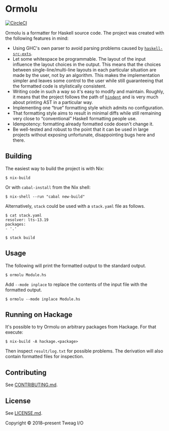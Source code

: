 # Ormolu

[![CircleCI](https://circleci.com/gh/tweag/ormolu/tree/master.svg?style=svg&circle-token=cfd37a39265561eb44e608f97cf953cb2a394c03)](https://circleci.com/gh/tweag/ormolu/tree/master)

Ormolu is a formatter for Haskell source code. The project was created with
the following features in mind:

* Using GHC's own parser to avoid parsing problems caused by
  [`haskell-src-exts`][haskell-src-exts].
* Let some whitespace be programmable. The layout of the input
  influence the layout choices in the output. This means that the
  choices between single-line/multi-line layouts in each particular
  situation are made by the user, not by an algorithm. This makes the
  implementation simpler and leaves some control to the user while
  still guaranteeing that the formatted code is stylistically
  consistent.
* Writing code in such a way so it's easy to modify and maintain. Roughly,
  it means that the project follows the path of [`hindent`][hindent] and is
  very much about printing AST in a particular way.
* Implementing one “true” formatting style which admits no configuration.
* That formatting style aims to result in minimal diffs while still
  remaining very close to “conventional” Haskell formatting people use.
* Idempotency: formatting already formatted code doesn't change it.
* Be well-tested and robust to the point that it can be used in large
  projects without exposing unfortunate, disappointing bugs here and there.

## Building

The easiest way to build the project is with Nix:

```console
$ nix-build
```

Or with `cabal-install` from the Nix shell:

```console
$ nix-shell --run "cabal new-build"
```

Alternatively, `stack` could be used with a `stack.yaml` file as follows.

```console
$ cat stack.yaml
resolver: lts-13.19
packages:
- '.'

$ stack build
```

## Usage

The following will print the formatted output to the standard output.

```console
$ ormolu Module.hs
```

Add `--mode inplace` to replace the contents of the input file with the
formatted output.

```console
$ ormolu --mode inplace Module.hs
```

## Running on Hackage

It's possible to try Ormolu on arbitrary packages from Hackage. For that
execute:

```console
$ nix-build -A hackage.<package>
```

Then inspect `result/log.txt` for possible problems. The derivation will
also contain formatted files for inspection.

## Contributing

See [CONTRIBUTING.md](./CONTRIBUTING.md).

## License

See [LICENSE.md](./LICENSE.md).

Copyright © 2018–present Tweag I/O

[haskell-src-exts]: https://hackage.haskell.org/package/haskell-src-exts
[hindent]: https://hackage.haskell.org/package/hindent
